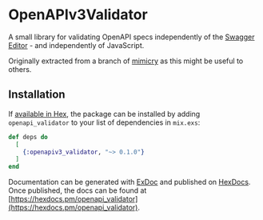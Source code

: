 # OpenAPIv3Validator

A small library for validating OpenAPI specs independently of the [Swagger Editor](https://editor.swagger.io) - and independently of JavaScript.

Originally extracted from a branch of [mimicry](https://github.com/mimicry-tech/mimicry) as this might be useful to others.

## Installation

If [available in Hex](https://hex.pm/docs/publish), the package can be installed
by adding `openapi_validator` to your list of dependencies in `mix.exs`:

```elixir
def deps do
  [
    {:openapiv3_validator, "~> 0.1.0"}
  ]
end
```

Documentation can be generated with [ExDoc](https://github.com/elixir-lang/ex_doc)
and published on [HexDocs](https://hexdocs.pm). Once published, the docs can
be found at [https://hexdocs.pm/openapi_validator](https://hexdocs.pm/openapi_validator).

